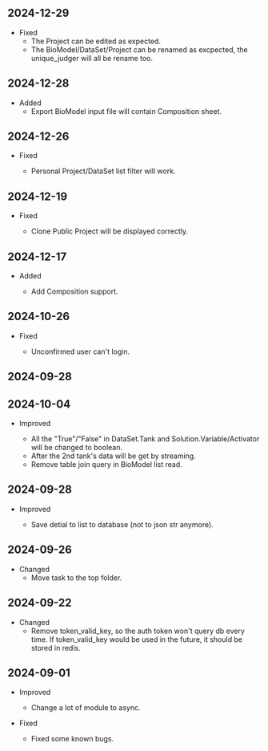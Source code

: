 <!-- # TODO
- plot inflow target and component
- table data request become section
- infinitie loading table data
- Finished the Uncertainty/Estimation plotting
- Private version can be shared
- Add task to simpo
- 延时获取 detail
-  -->

## 2024-12-29

- Fixed
  - The Project can be edited as expected.
  - The BioModel/DataSet/Project can be renamed as excpected, the unique_judger will all be rename too.

## 2024-12-28

- Added
  - Export BioModel input file will contain Composition sheet.

## 2024-12-26

- Fixed

  - Personal Project/DataSet list filter will work.

## 2024-12-19

- Fixed

  - Clone Public Project will be displayed correctly.

## 2024-12-17

- Added

  - Add Composition support.

## 2024-10-26

- Fixed

  - Unconfirmed user can't login.

## 2024-09-28

## 2024-10-04

- Improved

  - All the "True"/"False" in DataSet.Tank and Solution.Variable/Activator will be changed to boolean.
  - After the 2nd tank's data will be get by streaming.
  - Remove table join query in BioModel list read.

## 2024-09-28

- Improved

  - Save detial to list to database (not to json str anymore).

## 2024-09-26

- Changed
  - Move task to the top folder.

## 2024-09-22

- Changed
  - Remove token_valid_key, so the auth token won't query db every time. If token_valid_key would be used in the future, it should be stored in redis.

## 2024-09-01

- Improved

  - Change a lot of module to async.

- Fixed
  - Fixed some known bugs.
